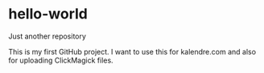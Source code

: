 # hello-world
Just another repository

This is my first GitHub project. I want to use this for kalendre.com and also for uploading ClickMagick files.
